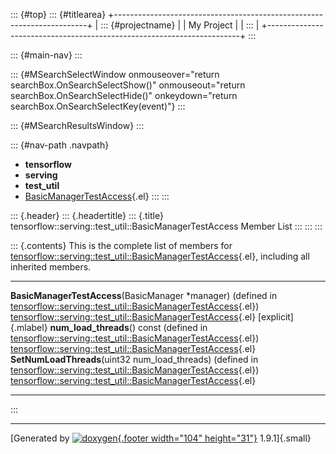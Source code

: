::: {#top}
::: {#titlearea}
+-----------------------------------------------------------------------+
| ::: {#projectname}                                                    |
| My Project                                                            |
| :::                                                                   |
+-----------------------------------------------------------------------+
:::

::: {#main-nav}
:::

::: {#MSearchSelectWindow onmouseover="return searchBox.OnSearchSelectShow()" onmouseout="return searchBox.OnSearchSelectHide()" onkeydown="return searchBox.OnSearchSelectKey(event)"}
:::

::: {#MSearchResultsWindow}
:::

::: {#nav-path .navpath}
-   **tensorflow**
-   **serving**
-   **test\_util**
-   [BasicManagerTestAccess](classtensorflow_1_1serving_1_1test__util_1_1BasicManagerTestAccess.html){.el}
:::
:::

::: {.header}
::: {.headertitle}
::: {.title}
tensorflow::serving::test\_util::BasicManagerTestAccess Member List
:::
:::
:::

::: {.contents}
This is the complete list of members for
[tensorflow::serving::test\_util::BasicManagerTestAccess](classtensorflow_1_1serving_1_1test__util_1_1BasicManagerTestAccess.html){.el},
including all inherited members.

  --------------------------------------------------------------------------------------------------------------------------------------------------------------------------------------------------------- ----------------------------------------------------------------------------------------------------------------------------------------- ---------------------
  **BasicManagerTestAccess**(BasicManager \*manager) (defined in [tensorflow::serving::test\_util::BasicManagerTestAccess](classtensorflow_1_1serving_1_1test__util_1_1BasicManagerTestAccess.html){.el})   [tensorflow::serving::test\_util::BasicManagerTestAccess](classtensorflow_1_1serving_1_1test__util_1_1BasicManagerTestAccess.html){.el}   [explicit]{.mlabel}
  **num\_load\_threads**() const (defined in [tensorflow::serving::test\_util::BasicManagerTestAccess](classtensorflow_1_1serving_1_1test__util_1_1BasicManagerTestAccess.html){.el})                       [tensorflow::serving::test\_util::BasicManagerTestAccess](classtensorflow_1_1serving_1_1test__util_1_1BasicManagerTestAccess.html){.el}   
  **SetNumLoadThreads**(uint32 num\_load\_threads) (defined in [tensorflow::serving::test\_util::BasicManagerTestAccess](classtensorflow_1_1serving_1_1test__util_1_1BasicManagerTestAccess.html){.el})     [tensorflow::serving::test\_util::BasicManagerTestAccess](classtensorflow_1_1serving_1_1test__util_1_1BasicManagerTestAccess.html){.el}   
  --------------------------------------------------------------------------------------------------------------------------------------------------------------------------------------------------------- ----------------------------------------------------------------------------------------------------------------------------------------- ---------------------
:::

------------------------------------------------------------------------

[Generated by [![doxygen](doxygen.svg){.footer width="104"
height="31"}](https://www.doxygen.org/index.html) 1.9.1]{.small}
